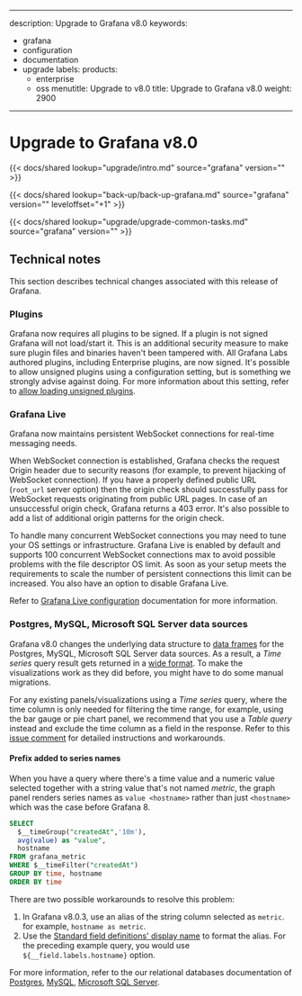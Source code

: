 -----

description: Upgrade to Grafana v8.0
keywords:

- grafana
- configuration
- documentation
- upgrade
  labels:
  products:
  - enterprise
  - oss
    menutitle: Upgrade to v8.0
    title: Upgrade to Grafana v8.0
    weight: 2900

-----

# Upgrade to Grafana v8.0

{{\< docs/shared lookup="upgrade/intro.md" source="grafana" version="<GRAFANA VERSION>" \>}}

{{\< docs/shared lookup="back-up/back-up-grafana.md" source="grafana" version="<GRAFANA VERSION>" leveloffset="+1" \>}}

{{\< docs/shared lookup="upgrade/upgrade-common-tasks.md" source="grafana" version="<GRAFANA VERSION>" \>}}

## Technical notes

This section describes technical changes associated with this release of Grafana.

### Plugins

Grafana now requires all plugins to be signed. If a plugin is not signed Grafana will not load/start it. This is an additional security measure to make sure plugin files and binaries haven't been tampered with. All Grafana Labs authored plugins, including Enterprise plugins, are now signed. It's possible to allow unsigned plugins using a configuration setting, but is something we strongly advise against doing. For more information about this setting, refer to [allow loading unsigned plugins](../../setup-grafana/configure-grafana/#allow_loading_unsigned_plugins).

### Grafana Live

Grafana now maintains persistent WebSocket connections for real-time messaging needs.

When WebSocket connection is established, Grafana checks the request Origin header due to security reasons (for example, to prevent hijacking of WebSocket connection). If you have a properly defined public URL (`root_url` server option) then the origin check should successfully pass for WebSocket requests originating from public URL pages. In case of an unsuccessful origin check, Grafana returns a 403 error. It's also possible to add a list of additional origin patterns for the origin check.

To handle many concurrent WebSocket connections you may need to tune your OS settings or infrastructure. Grafana Live is enabled by default and supports 100 concurrent WebSocket connections max to avoid possible problems with the file descriptor OS limit. As soon as your setup meets the requirements to scale the number of persistent connections this limit can be increased. You also have an option to disable Grafana Live.

Refer to [Grafana Live configuration](../../setup-grafana/set-up-grafana-live/) documentation for more information.

### Postgres, MySQL, Microsoft SQL Server data sources

Grafana v8.0 changes the underlying data structure to [data frames](https://grafana.com/developers/plugin-tools/key-concepts/data-frames) for the Postgres, MySQL, Microsoft SQL Server data sources. As a result, a *Time series* query result gets returned in a [wide format](https://grafana.com/developers/plugin-tools/key-concepts/data-frames#wide-format). To make the visualizations work as they did before, you might have to do some manual migrations.

For any existing panels/visualizations using a *Time series* query, where the time column is only needed for filtering the time range, for example, using the bar gauge or pie chart panel, we recommend that you use a *Table query* instead and exclude the time column as a field in the response.
Refer to this [issue comment](https://github.com/grafana/grafana/issues/35534#issuecomment-861519658) for detailed instructions and workarounds.

#### Prefix added to series names

When you have a query where there's a time value and a numeric value selected together with a string value that's not named *metric*, the graph panel renders series names as `value <hostname>` rather than just `<hostname>` which was the case before Grafana 8.

``` sql
SELECT
  $__timeGroup("createdAt",'10m'),
  avg(value) as "value",
  hostname
FROM grafana_metric
WHERE $__timeFilter("createdAt")
GROUP BY time, hostname
ORDER BY time
```

There are two possible workarounds to resolve this problem:

1. In Grafana v8.0.3, use an alias of the string column selected as `metric`. for example, `hostname as metric`.
2. Use the [Standard field definitions' display name](../../panels-visualizations/configure-standard-options/#display-name) to format the alias. For the preceding example query, you would use `${__field.labels.hostname}` option.

For more information, refer to the our relational databases documentation of [Postgres](../../datasources/postgres/#time-series-queries), [MySQL](../../datasources/mysql/#time-series-queries), [Microsoft SQL Server](../../datasources/mssql/query-editor/#time-series-query-examples).
